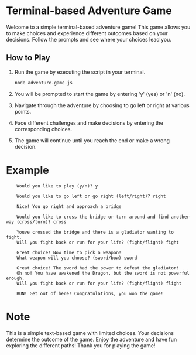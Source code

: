 
# Terminal-based Adventure Game

Welcome to a simple terminal-based adventure game! This game allows you to make choices and experience different outcomes based on your decisions. Follow the prompts and see where your choices lead you.

## How to Play

1. Run the game by executing the script in your terminal.

   ```bash
   node adventure-game.js

2. You will be prompted to start the game by entering 'y' (yes) or 'n' (no).

3. Navigate through the adventure by choosing to go left or right at various points.

4. Face different challenges and make decisions by entering the corresponding choices.

5. The game will continue until you reach the end or make a wrong decision.

# Example 
        Would you like to play (y/n)? y

        Would you like to go left or go right (left/right)? right

        Nice! You go right and approach a bridge

        Would you like to cross the bridge or turn around and find another way (cross/turn)? cross

        Youve crossed the bridge and there is a gladiator wanting to fight.
        Will you fight back or run for your life? (fight/flight) fight

        Great choice! Now time to pick a weapon!
        What weapon will you choose? (sword/bow) sword

        Great choice! The sword had the power to defeat the gladiator!
        Oh no! You have awakened the Dragon, but the sword is not powerful enough.
        Will you fight back or run for your life? (fight/flight) flight

        RUN! Get out of here! Congratulations, you won the game!

# Note
This is a simple text-based game with limited choices.
Your decisions determine the outcome of the game.
Enjoy the adventure and have fun exploring the different paths!
Thank you for playing the game!